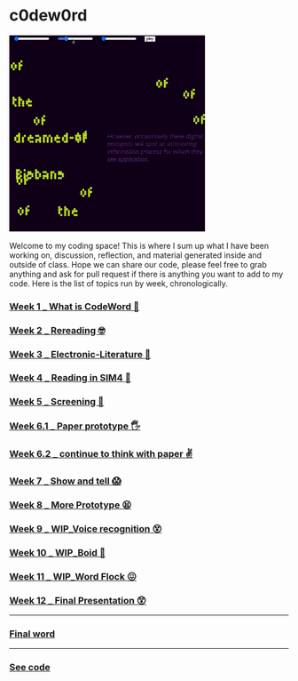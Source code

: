 # c0dew0rd

<img src="Animation_final.gif" width="70%">

Welcome to my coding space! 
This is where I sum up what I have been working on, discussion, reflection, and material generated inside and outside of class. Hope we can share our code, please feel free to grab anything and ask for pull request if there is anything you want to add to my code. Here is the list of topics run by week, chronologically.

### [Week 1 _ What is CodeWord :exploding_head:](https://github.com/napasornc/c0dew0rd/tree/master/week%2001)

### [Week 2 _ Rereading :nerd_face:](https://github.com/napasornc/c0dew0rd/tree/master/week%2002)

### [Week 3 _ Electronic-Literature :raised_eyebrow:](https://github.com/napasornc/c0dew0rd/tree/master/week%2003)

### [Week 4 _ Reading in SIM4  :triumph:](https://github.com/napasornc/c0dew0rd/blob/master/week%2004/readme.md)

### [Week 5 _ Screening :star_struck:](https://github.com/napasornc/c0dew0rd/tree/master/week%2005)

### [Week 6.1 _ Paper prototype :raised_hand_with_fingers_splayed:](https://github.com/napasornc/c0dew0rd/blob/master/week%2006.1/readme.md)

### [Week 6.2 _ continue to think with paper :v:](https://github.com/napasornc/c0dew0rd/tree/master/week%2006.2)

### [Week 7 _ Show and tell :scream:](https://github.com/napasornc/c0dew0rd/blob/master/week%2007/readme.md)

### [Week 8 _ More Prototype :tired_face:](https://github.com/napasornc/c0dew0rd/blob/master/week%2008/readme.md)

### [Week 9 _ WIP_Voice recognition :dizzy_face:](https://github.com/napasornc/c0dew0rd/blob/master/week%2009/readme.md)

### [Week 10 _ WIP_Boid :thinking:](https://github.com/napasornc/c0dew0rd/tree/master/week%2010)

### [Week 11 _ WIP_Word Flock :confounded:](https://github.com/napasornc/c0dew0rd/blob/master/week%2011/readme.md)

### [Week 12 _ Final Presentation :astonished:](https://github.com/napasornc/c0dew0rd/blob/master/week%2012/readme.md)

-----------------------------------------------------
### [Final word](https://github.com/napasornc/c0dew0rd/blob/master/readme.md)
-----------------------------------------------------
### [See code](https://github.com/napasornc/c0dew0rd/tree/master/processing)





